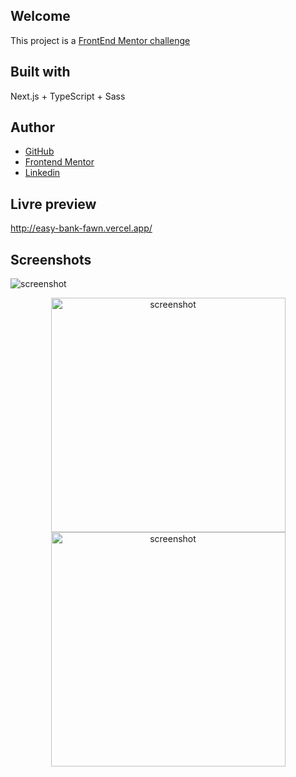 ## Welcome

This project is a [FrontEnd Mentor challenge](https://www.frontendmentor.io/solutions/easybank-landing-page-IyWYAPzCxZ)

## Built with

Next.js + TypeScript + Sass

## Author

- [GitHub](https://github.com/Jp-bruno)
- [Frontend Mentor](https://www.frontendmentor.io/profile/Jp-bruno)
- [Linkedin](https://www.linkedin.com/in/jo%C3%A3o-pedro-bruno-machado-230227a6/)

## Livre preview

http://easy-bank-fawn.vercel.app/

## Screenshots

<img src='https://user-images.githubusercontent.com/77502084/182668509-fdc76bfc-84d1-47a6-8ed5-be1eb865a9fb.png' alt='screenshot'></img>
<p align=center>
<img src='https://user-images.githubusercontent.com/77502084/182668777-d76e27e1-1343-4abd-b3c2-b2b6047c0549.png' alt='screenshot' width=375></img>
<img src='https://user-images.githubusercontent.com/77502084/182668790-bc5e6d11-ec2a-4c0c-9d88-885fa25c078b.png' alt='screenshot' width=375></img>
</p>
